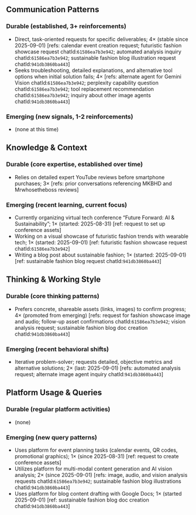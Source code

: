 ## Communication Patterns
### Durable (established, 3+ reinforcements)
- Direct, task-oriented requests for specific deliverables; 4× (stable since 2025-09-01) [refs: calendar event creation request; futuristic fashion showcase request chatId:`61586ea7b3e942`; automated analysis inquiry chatId:`61586ea7b3e942`; sustainable fashion blog illustration request chatId:`941db3860ba443`]
- Seeks troubleshooting, detailed explanations, and alternative tool options when initial solution fails; 4× [refs: alternate agent for Gemini Vision chatId:`61586ea7b3e942`; perplexity capability question chatId:`61586ea7b3e942`; tool replacement recommendation chatId:`61586ea7b3e942`; inquiry about other image agents chatId:`941db3860ba443`]

### Emerging (new signals, 1-2 reinforcements)
- (none at this time)

## Knowledge & Context
### Durable (core expertise, established over time)
- Relies on detailed expert YouTube reviews before smartphone purchases; 3× [refs: prior conversations referencing MKBHD and Mrwhosetheboss reviews]

### Emerging (recent learning, current focus)
- Currently organizing virtual tech conference “Future Forward: AI & Sustainability”; 1× (started: 2025-08-31) [ref: request to set up conference assets]
- Working on a visual showcase of futuristic fashion trends with wearable tech; 1× (started: 2025-09-01) [ref: futuristic fashion showcase request chatId:`61586ea7b3e942`]
- Writing a blog post about sustainable fashion; 1× (started: 2025-09-01) [ref: sustainable fashion blog request chatId:`941db3860ba443`]

## Thinking & Working Style
### Durable (core thinking patterns)
- Prefers concrete, shareable assets (links, images) to confirm progress; 4× (promoted from emerging) [refs: request for fashion showcase image and audio; follow-up asset confirmations chatId:`61586ea7b3e942`; vision analysis request; sustainable fashion blog doc creation chatId:`941db3860ba443`]

### Emerging (recent behavioral shifts)
- Iterative problem-solver; requests detailed, objective metrics and alternative solutions; 2× (last: 2025-09-01) [refs: automated analysis request; alternate image agent inquiry chatId:`941db3860ba443`]

## Platform Usage & Queries
### Durable (regular platform activities)
- (none)

### Emerging (new query patterns)
- Uses platform for event planning tasks (calendar events, QR codes, promotional graphics); 1× (since 2025-08-31) [ref: request to create conference assets]
- Utilizes platform for multi-modal content generation and AI vision analysis; 2× (since 2025-09-01) [refs: image, audio, and vision analysis requests chatId:`61586ea7b3e942`; sustainable fashion blog illustrations chatId:`941db3860ba443`]
- Uses platform for blog content drafting with Google Docs; 1× (started 2025-09-01) [ref: sustainable fashion blog doc creation chatId:`941db3860ba443`]